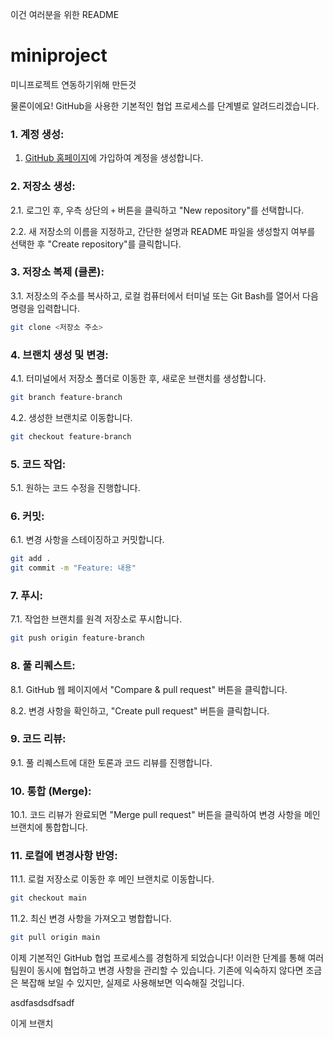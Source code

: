 이건 여러분을 위한 README

# miniproject

미니프로젝트 연동하기위해 만든것

물론이에요! GitHub을 사용한 기본적인 협업 프로세스를 단계별로 알려드리겠습니다.

### 1. 계정 생성:

1. [GitHub 홈페이지](https://github.com/)에 가입하여 계정을 생성합니다.

### 2. 저장소 생성:

2.1. 로그인 후, 우측 상단의 `+` 버튼을 클릭하고 "New repository"를 선택합니다.

2.2. 새 저장소의 이름을 지정하고, 간단한 설명과 README 파일을 생성할지 여부를 선택한 후 "Create repository"를 클릭합니다.

### 3. 저장소 복제 (클론):

3.1. 저장소의 주소를 복사하고, 로컬 컴퓨터에서 터미널 또는 Git Bash를 열어서 다음 명령을 입력합니다.

```bash
git clone <저장소 주소>
```

### 4. 브랜치 생성 및 변경:

4.1. 터미널에서 저장소 폴더로 이동한 후, 새로운 브랜치를 생성합니다.

```bash
git branch feature-branch
```

4.2. 생성한 브랜치로 이동합니다.

```bash
git checkout feature-branch
```

### 5. 코드 작업:

5.1. 원하는 코드 수정을 진행합니다.

### 6. 커밋:

6.1. 변경 사항을 스테이징하고 커밋합니다.

```bash
git add .
git commit -m "Feature: 내용"
```

### 7. 푸시:

7.1. 작업한 브랜치를 원격 저장소로 푸시합니다.

```bash
git push origin feature-branch
```

### 8. 풀 리퀘스트:

8.1. GitHub 웹 페이지에서 "Compare & pull request" 버튼을 클릭합니다.

8.2. 변경 사항을 확인하고, "Create pull request" 버튼을 클릭합니다.

### 9. 코드 리뷰:

9.1. 풀 리퀘스트에 대한 토론과 코드 리뷰를 진행합니다.

### 10. 통합 (Merge):

10.1. 코드 리뷰가 완료되면 "Merge pull request" 버튼을 클릭하여 변경 사항을 메인 브랜치에 통합합니다.

### 11. 로컬에 변경사항 반영:

11.1. 로컬 저장소로 이동한 후 메인 브랜치로 이동합니다.

```bash
git checkout main
```

11.2. 최신 변경 사항을 가져오고 병합합니다.

```bash
git pull origin main
```

이제 기본적인 GitHub 협업 프로세스를 경험하게 되었습니다! 이러한 단계를 통해 여러 팀원이 동시에 협업하고 변경 사항을 관리할 수 있습니다. 기존에 익숙하지 않다면 조금은 복잡해 보일 수 있지만, 실제로 사용해보면 익숙해질 것입니다.


asdfasdsdfsadf

이게 브랜치